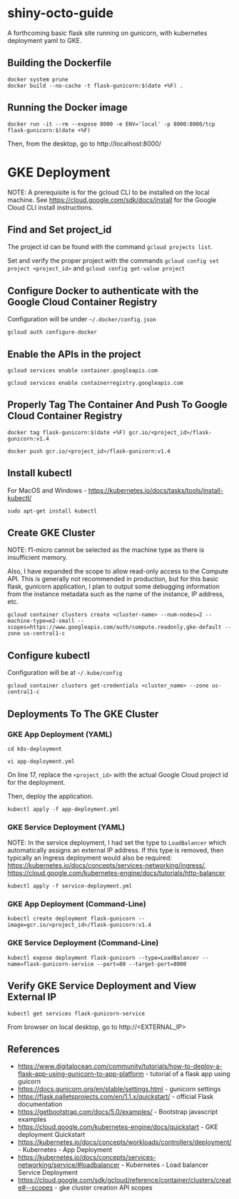# shiny-octo-guide
A forthcoming basic flask site running on gunicorn, with kubernetes deployment yaml to GKE.

## Building the Dockerfile
```
docker system prune
docker build --no-cache -t flask-gunicorn:$(date +%F) .
```

## Running the Docker image
```
docker run -it --rm --expose 8000 -e ENV='local' -p 8000:8000/tcp flask-gunicorn:$(date +%F)
```

Then, from the desktop, go to http://localhost:8000/

# GKE Deployment
NOTE: A prerequisite is for the gcloud CLI to be installed on the local machine. See https://cloud.google.com/sdk/docs/install for the Google Cloud CLI install instructions.

## Find and Set project_id
The project id can be found with the command `gcloud projects list`. 

Set and verify the proper project with the commands `gcloud config set project <project_id>` and `gcloud config get-value project`

## Configure Docker to authenticate with the Google Cloud Container Registry
Configuration will be under `~/.docker/config.json`
```
gcloud auth configure-docker 
```

## Enable the APIs in the project
```
gcloud services enable container.googleapis.com

gcloud services enable containerregistry.googleapis.com
```

## Properly Tag The Container And Push To Google Cloud Container Registry
```
docker tag flask-gunicorn:$(date +%F) gcr.io/<project_id>/flask-gunicorn:v1.4

docker push gcr.io/<project_id>/flask-gunicorn:v1.4
```
## Install kubectl
For MacOS and Windows - https://kubernetes.io/docs/tasks/tools/install-kubectl/
```
sudo apt-get install kubectl
```
## Create GKE Cluster
NOTE: f1-micro cannot be selected as the machine type as there is insufficient memory.

Also, I have expanded the scope to allow read-only access to the Compute API. This is generally not recommended in production, but for this basic flask, gunicorn application, I plan to output some debugging information from the instance metadata such as the name of the instance, IP address, etc.

```
gcloud container clusters create <cluster-name> --num-nodes=2 --machine-type=e2-small --scopes=https://www.googleapis.com/auth/compute.readonly,gke-default --zone us-central1-c
```

## Configure kubectl
Configuration will be at `~/.kube/config`
```
gcloud container clusters get-credentials <cluster_name> --zone us-central1-c
```

## Deployments To The GKE Cluster

### GKE App Deployment (YAML)
```
cd k8s-deployment

vi app-deployment.yml
```
On line 17, replace the `<project_id>` with the actual Google Cloud project id for the deployment.

Then, deploy the application.
```
kubectl apply -f app-deployment.yml
```

### GKE Service Deployment (YAML)
NOTE: In the service deployment, I had set the type to `LoadBalancer` which automatically assigns an external IP address. If this type is removed, then typically an Ingress deployment would also be required: https://kubernetes.io/docs/concepts/services-networking/ingress/, https://cloud.google.com/kubernetes-engine/docs/tutorials/http-balancer

```
kubectl apply -f service-deployment.yml
```

### GKE App Deployment (Command-Line)
```
kubectl create deployment flask-gunicorn --image=gcr.io/<project_id>/flask-gunicorn:v1.4
```

### GKE Service Deployment (Command-Line)
```
kubectl expose deployment flask-gunicorn --type=LoadBalancer --name=flask-gunicorn-service --port=80 --target-port=8000
```

## Verify GKE Service Deployment and View External IP
```
kubectl get services flask-gunicorn-service
```

From browser on local desktop, go to http://<EXTERNAL_IP>

## References
* https://www.digitalocean.com/community/tutorials/how-to-deploy-a-flask-app-using-gunicorn-to-app-platform - tutorial of a flask app using guicorn
* https://docs.gunicorn.org/en/stable/settings.html - gunicorn settings
* https://flask.palletsprojects.com/en/1.1.x/quickstart/ - official Flask documentation
* https://getbootstrap.com/docs/5.0/examples/ - Bootstrap javascript examples
* https://cloud.google.com/kubernetes-engine/docs/quickstart - GKE deployment Quickstart
* https://kubernetes.io/docs/concepts/workloads/controllers/deployment/ - Kubernetes - App Deployment
* https://kubernetes.io/docs/concepts/services-networking/service/#loadbalancer - Kubernetes - Load balancer Service Deployment
* https://cloud.google.com/sdk/gcloud/reference/container/clusters/create#--scopes - gke cluster creation API scopes

